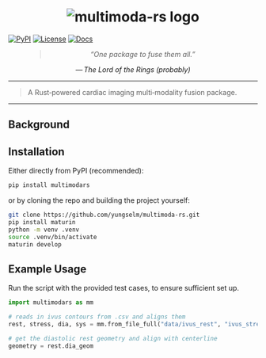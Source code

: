 <!-- Title, badges, logo -->
<h1 align="center">
    <img src="media/multimoda-rs.jpg" alt="multimoda-rs logo">
</h1>

[![PyPI](https://img.shields.io/pypi/v/multimodars.svg)](https://pypi.org/project/multimodars)
[![License](https://img.shields.io/pypi/l/multimodars.svg)](LICENSE.md)
[![Docs](https://img.shields.io/readthedocs/multimodars)](https://multimodars.readthedocs.io)

<figure class="epigraph" style="text-align: center; font-style: italic;">
  <blockquote>
    “One package to fuse them all.”
  </blockquote>
  <figcaption>— <cite>The Lord of the Rings (probably)</cite></figcaption>
</figure>

---

> A Rust‑powered cardiac imaging multi‑modality fusion package.

---
## Background


## Installation

Either directly from PyPI (recommended):
```bash
pip install multimodars
```

or by cloning the repo and building the project yourself:
```bash
git clone https://github.com/yungselm/multimoda-rs.git
pip install maturin
python -m venv .venv
source .venv/bin/activate
maturin develop
```

## Example Usage
Run the script with the provided test cases, to ensure sufficient set up.
```python
import multimodars as mm

# reads in ivus contours from .csv and aligns them
rest, stress, dia, sys = mm.from_file_full("data/ivus_rest", "ivus_stress")

# get the diastolic rest geometry and align with centerline
geometry = rest.dia_geom
```

